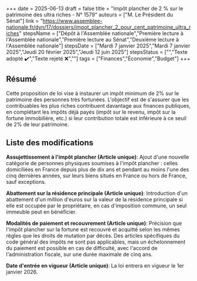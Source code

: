 +++
date = 2025-06-13
draft = false
title = "Impôt plancher de 2 % sur le patrimoine des ultra riches - N° 1579"
auteurs = ["M. Le Président du Sénat"]
link = "https://www.assemblee-nationale.fr/dyn/17/dossiers/impot_plancher_2_pour_cent_patrimoine_ultra_riches"
stepsName = ["Dépôt à l'Assemblée nationale","Première lecture à l'Assemblée nationale","Première lecture au Sénat","Deuxième lecture à l'Assemblée nationale"]
stepsDate = ["Mardi 7 janvier 2025","Mardi 7 janvier 2025","Jeudi 20 février 2025","Jeudi 12 juin 2025"]
stepsStatus = ["","Texte adopté ✔️","Texte rejeté ❌",""]
tags = ["Finances","Économie","Budget"]
+++

## Résumé

Cette proposition de loi vise à instaurer un impôt minimum de 2% sur le patrimoine des personnes très fortunées. L'objectif est de s'assurer que les contribuables les plus riches contribuent davantage aux finances publiques, en complétant les impôts déjà payés (impôt sur le revenu, impôt sur la fortune immobilière, etc.) si leur contribution totale est inférieure à ce seuil de 2% de leur patrimoine.

## Liste des modifications

**Assujettissement à l'impôt plancher (Article unique)**: Ajout d'une nouvelle catégorie de personnes physiques soumises à l'impôt plancher : celles domiciliées en France depuis plus de dix ans et pendant au moins l'une des cinq dernières années, sur leurs biens situés en France ou hors de France, sauf exceptions.

**Abattement sur la résidence principale (Article unique)**: Introduction d'un abattement d'un million d'euros sur la valeur de la résidence principale si elle est occupée par le propriétaire, en cas d'imposition commune, un seul immeuble peut en bénéficier.

**Modalités de paiement et recouvrement (Article unique)**: Précision que l'impôt plancher sur la fortune est recouvré et acquitté selon les mêmes règles que les droits de mutation par décès. Des articles spécifiques du code général des impôts ne sont pas applicables, mais un échelonnement du paiement est possible en cas de difficulté, avec l'accord de l'administration fiscale, sur une durée maximale de cinq ans.

**Date d'entrée en vigueur (Article unique)**: La loi entrera en vigueur le 1er janvier 2026.
